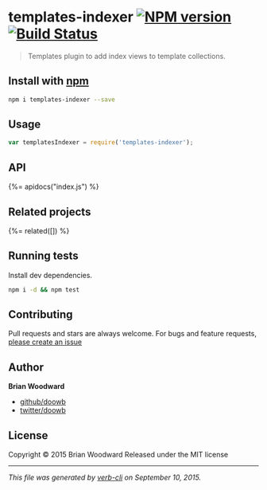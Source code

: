 # templates-indexer [![NPM version](https://badge.fury.io/js/templates-indexer.svg)](http://badge.fury.io/js/templates-indexer)  [![Build Status](https://travis-ci.org/doowb/templates-indexer.svg)](https://travis-ci.org/doowb/templates-indexer) 

> Templates plugin to add index views to template collections.

## Install with [npm](npmjs.org)

```bash
npm i templates-indexer --save
```

## Usage

```js
var templatesIndexer = require('templates-indexer');
```

## API
<!-- add a path or glob pattern for files with code comments to use for docs  -->
{%= apidocs("index.js") %}

## Related projects
<!-- add an array of related projects, then un-escape the helper -->
{%= related([]) %}  

## Running tests
Install dev dependencies.

```bash
npm i -d && npm test
```


## Contributing
Pull requests and stars are always welcome. For bugs and feature requests, [please create an issue](https://github.com/doowb/templates-indexer/issues)


## Author

**Brian Woodward**
 
+ [github/doowb](https://github.com/doowb)
+ [twitter/doowb](http://twitter.com/doowb) 

## License
Copyright © 2015 Brian Woodward
Released under the MIT license

***

_This file was generated by [verb-cli](https://github.com/assemble/verb-cli) on September 10, 2015._
